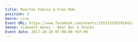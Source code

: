 ```yaml
---
title: Muertos Samraz & Free RUm
position: 3
Genre: Live
Event URL: https://www.facebook.com/events/155332258391841/
Venue: Sidewalk Hanoi - Beer Bar & Snacks
Event date: 2017-10-28 07:00:00 +07:00
---
```


